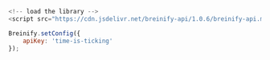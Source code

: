 >
```javascript
<!-- load the library -->
<script src="https://cdn.jsdelivr.net/breinify-api/1.0.6/breinify-api.min.js"></script>
```

>
```javascript
Breinify.setConfig({
    apiKey: 'time-is-ticking'
});
```
